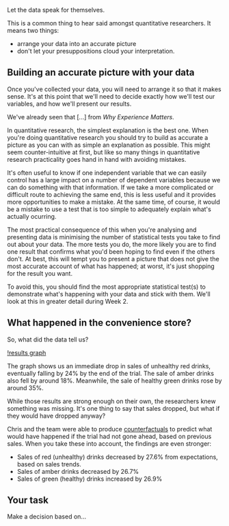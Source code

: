 Let the data speak for themselves.

This is a common thing to hear said amongst quantitative researchers.  It means two things:

* arrange your data into an accurate picture 
* don't let your presuppositions cloud your interpretation.

## Building an accurate picture with your data

Once you've collected your data, you will need to arrange it so that it makes sense. It's at this point that we'll need to decide exactly how we'll test our variables, and how we'll present our results.

We've already seen that [...] from _Why Experience Matters_.

In quantitative research, the simplest explanation is the best one.  When you're doing quantitative research you should try to build as accurate a picture as you can with as simple an explanation as possible.  This might seem counter-intuitive at first, but like so many things in quantitative research practicality goes hand in hand with avoiding mistakes.

It's often  useful to know if one independent variable that we can easily control has a large impact on a number of dependent variables because we can do something with that information.  If we take a more complicated or difficult route to achieving the same end, this is less useful and it provides more opportunities to make a mistake.  At the same time, of course, it would be a mistake to use a test that is too simple to adequately explain what's actually ocurring.

The most practical consequence of this when you're analysing and presenting data is minimising the number of statistical tests you take to find out about your data.  The more tests you do, the more likely you are to find one result that confirms what you'd been hoping to find even if the others don't. At best, this will tempt you to present a picture that does not give the most accurate account of what has happened; at worst, it's just shopping for the result you want.

To avoid this, you should find the most appropriate statistical test(s) to demonstrate what's happening with your data and stick with them.  We'll look at this in greater detail during Week 2.  


## What happened in the convenience store?

So, what did the data tell us? 

[!results graph](https://github.com/Chris-Rawson/Why-numbers-matter/blob/master/counterfactual.jpg) 

The graph shows us an immediate drop in sales of unhealthy red drinks, eventually falling by 24% by the end of the trial.  The sale of amber drinks also fell by around 18%.  Meanwhile, the sale of healthy green drinks rose by around 35%.

While those results are strong enough on their own, the researchers knew something was missing.  It's one thing to say that sales dropped, but what if they would have dropped anyway? 

Chris and the team were able to produce [counterfactuals](https://en.wikipedia.org/wiki/Counterfactual_conditional) to predict what would have happened if the trial had not gone ahead, based on previous sales.  When you take these into account, the findings are even stronger:

* Sales of red (unhealthy) drinks decreased by 27.6% from expectations, based on sales trends.
* Sales of amber drinks decreased by 26.7% 
* Sales of green (healthy) drinks increased by 26.9%

## Your task

Make a decision based on...

